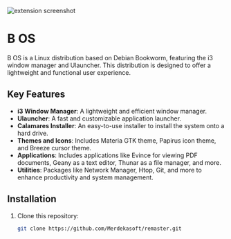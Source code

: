 ![extension screenshot](https://i.imgur.com/dWB1VBo.png)

# B OS

B OS is a Linux distribution based on Debian Bookworm, featuring the i3 window manager and Ulauncher. This distribution is designed to offer a lightweight and functional user experience.

## Key Features

- **i3 Window Manager**: A lightweight and efficient window manager.
- **Ulauncher**: A fast and customizable application launcher.
- **Calamares Installer**: An easy-to-use installer to install the system onto a hard drive.
- **Themes and Icons**: Includes Materia GTK theme, Papirus icon theme, and Breeze cursor theme.
- **Applications**: Includes applications like Evince for viewing PDF documents, Geany as a text editor, Thunar as a file manager, and more.
- **Utilities**: Packages like Network Manager, Htop, Git, and more to enhance productivity and system management.

## Installation

1. Clone this repository:

   ```sh
   git clone https://github.com/Merdekasoft/remaster.git
